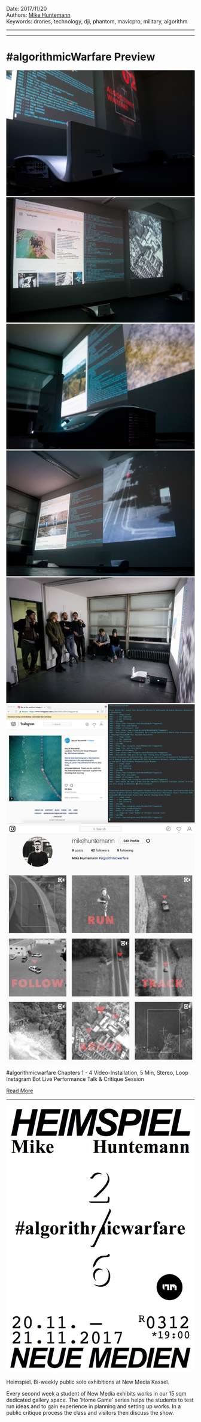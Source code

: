 Date: 2017/11/20  
Authors: [Mike Huntemann](http://mikehuntemann.de/)  
Keywords: drones, technology, dji, phantom, mavicpro, military, algorithm

---
---
# #algorithmicWarfare Preview

![](AW_1.jpg)
![](AW_2.jpg)
![](AW_3.jpg)
![](AW_4.jpg)
![](AW_5.jpg)
![](AW_6.jpg)
![](AW_7.jpg)

\#algorithmicwarfare Chapters 1 - 4
Video-Installation, 5 Min, Stereo, Loop
Instagram Bot Live Performance
Talk & Critique Session

[Read More](/mike-huntemann-algorithmic-warfare)

---

![](heimspiel_13_mike.png)

Heimspiel. Bi-weekly public solo exhibitions at New Media Kassel.

Every second week a student of New Media exhibits works in our 15 sqm
dedicated gallery space. The 'Home Game' series helps the students to
test run ideas and to gain experience in planning and setting up works.
In a public critique process the class and visitors then discuss the show.
